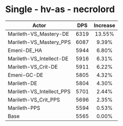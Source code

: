 # Single - hv-as - necrolord
| Actor | DPS | Increase |
|---|:---:|:---:|
|Marileth-VS_Mastery-DE|6319|13.55%|
|Marileth-VS_Mastery_PPS|6087|9.39%|
|Emeni-DE_HA|5944|6.80%|
|Marileth-VS_Intellect-DE|5916|6.31%|
|Marileth-VS_Crit-DE|5911|6.22%|
|Emeni-GC-DE|5805|4.32%|
|Marileth-DE|5804|4.30%|
|Marileth-VS_Intellect_PPS|5701|2.44%|
|Marileth-VS_Crit_PPS|5696|2.35%|
|Marileth-PPS|5594|0.53%|
|Base|5565|0.00%|
